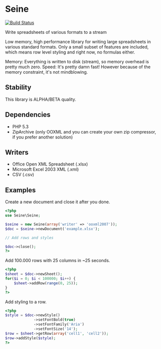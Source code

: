 Seine
=====

[![Build Status](https://travis-ci.org/martinvium/seine.svg)](https://travis-ci.org/martinvium/seine)

Write spreadsheets of various formats to a stream

Low memory, high performance library for writing large spreadsheets in various standard formats. 
Only a small subset of features are included, which means row level styling and right now, no 
formulas either.

Memory: Everything is written to disk (stream), so memory overhead is pretty much zero.
Speed:  It's pretty damn fast! However because of the memory constraint, it's not mindblowing.

Stability
---------

This library is ALPHA/BETA quality.

Dependencies
------------

* PHP 5.3
* ZipArchive (only OOXML and you can create your own zip compressor, if you prefer another solution)

Writers
-------

* Office Open XML Spreadsheet (.xlsx)
* Microsoft Excel 2003 XML (.xml)
* CSV (.csv)

Examples
--------

Create a new document and close it after you done.

```php
<?php
use Seine\Seine;

$seine = new Seine(array('writer' => 'ooxml2007'));
$doc = $seine->newDocument('example.xlsx');

// Add rows and styles

$doc->close();
?>
```

Add 100.000 rows with 25 columns in ~25 seconds.

```php
<?php
$sheet = $doc->newSheet();
for($i = 0; $i < 100000; $i++) {
    $sheet->addRow(range(0, 25));
}
?>
```

Add styling to a row.

```php
<?php
$style = $doc->newStyle()
             ->setFontBold(true)
             ->setFontFamily('Aria')
             ->setFontSize('14');
$row = $sheet->getRow(array('cell1', 'cell2'));
$row->addStyle($style);
?>
```
